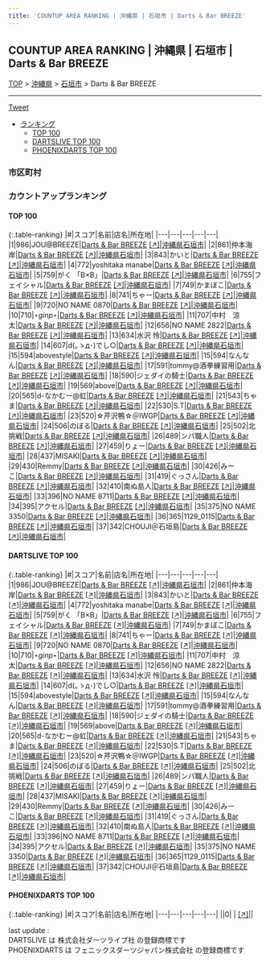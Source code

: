 ```yaml
---
title: 'COUNTUP AREA RANKING | 沖縄県 | 石垣市 | Darts & Bar BREEZE'
---
```

## COUNTUP AREA RANKING | 沖縄県 | 石垣市 | Darts & Bar BREEZE

[TOP](/darts/rank/) > [沖縄県](/darts/rank/沖縄県/) > [石垣市](/darts/rank/沖縄県/石垣市/) > Darts & Bar BREEZE

___

<a href="https://twitter.com/share?ref_src=twsrc%5Etfw" data-text="COUNTUP AREA RANKING | 沖縄県石垣市Darts & Bar BREEZE" class="twitter-share-button" data-hashtags="DARTSLIVE,PHOENIXDARTS,darts,ダーツ" data-show-count="false">Tweet</a>

* [ランキング](#カウントアップランキング)
    * [TOP 100](#top-100)
    * [DARTSLIVE TOP 100](#dartslive-top-100)
    * [PHOENIXDARTS TOP 100](#phoenixdarts-top-100)

### 市区町村

<ul>

</ul>

### カウントアップランキング

#### TOP 100



{:.table-ranking}
|#|スコア|名前|店名|所在地|
|---|---|---|---|---|
|1|986|<span class="rank-name-dl">JOU@BREEZE</span>|<a href="/darts/rank/shops/9cb601d64f7cad480d9b047a20a7ba1e.html">Darts & Bar BREEZE</a> <a href="https://search.dartslive.com/jp/shop/9cb601d64f7cad480d9b047a20a7ba1e">[↗]</a>|<a href="/darts/rank/沖縄県/石垣市">沖縄県石垣市</a>|
|2|861|<span class="rank-name-dl">仲本海岸</span>|<a href="/darts/rank/shops/9cb601d64f7cad480d9b047a20a7ba1e.html">Darts & Bar BREEZE</a> <a href="https://search.dartslive.com/jp/shop/9cb601d64f7cad480d9b047a20a7ba1e">[↗]</a>|<a href="/darts/rank/沖縄県/石垣市">沖縄県石垣市</a>|
|3|843|<span class="rank-name-dl">かいと</span>|<a href="/darts/rank/shops/9cb601d64f7cad480d9b047a20a7ba1e.html">Darts & Bar BREEZE</a> <a href="https://search.dartslive.com/jp/shop/9cb601d64f7cad480d9b047a20a7ba1e">[↗]</a>|<a href="/darts/rank/沖縄県/石垣市">沖縄県石垣市</a>|
|4|772|<span class="rank-name-dl">yoshitaka manabe</span>|<a href="/darts/rank/shops/9cb601d64f7cad480d9b047a20a7ba1e.html">Darts & Bar BREEZE</a> <a href="https://search.dartslive.com/jp/shop/9cb601d64f7cad480d9b047a20a7ba1e">[↗]</a>|<a href="/darts/rank/沖縄県/石垣市">沖縄県石垣市</a>|
|5|759|<span class="rank-name-dl">がく 「B×B」</span>|<a href="/darts/rank/shops/9cb601d64f7cad480d9b047a20a7ba1e.html">Darts & Bar BREEZE</a> <a href="https://search.dartslive.com/jp/shop/9cb601d64f7cad480d9b047a20a7ba1e">[↗]</a>|<a href="/darts/rank/沖縄県/石垣市">沖縄県石垣市</a>|
|6|755|<span class="rank-name-dl">フェイシャル</span>|<a href="/darts/rank/shops/9cb601d64f7cad480d9b047a20a7ba1e.html">Darts & Bar BREEZE</a> <a href="https://search.dartslive.com/jp/shop/9cb601d64f7cad480d9b047a20a7ba1e">[↗]</a>|<a href="/darts/rank/沖縄県/石垣市">沖縄県石垣市</a>|
|7|749|<span class="rank-name-dl">かまぼこ</span>|<a href="/darts/rank/shops/9cb601d64f7cad480d9b047a20a7ba1e.html">Darts & Bar BREEZE</a> <a href="https://search.dartslive.com/jp/shop/9cb601d64f7cad480d9b047a20a7ba1e">[↗]</a>|<a href="/darts/rank/沖縄県/石垣市">沖縄県石垣市</a>|
|8|741|<span class="rank-name-dl">ちゃー</span>|<a href="/darts/rank/shops/9cb601d64f7cad480d9b047a20a7ba1e.html">Darts & Bar BREEZE</a> <a href="https://search.dartslive.com/jp/shop/9cb601d64f7cad480d9b047a20a7ba1e">[↗]</a>|<a href="/darts/rank/沖縄県/石垣市">沖縄県石垣市</a>|
|9|720|<span class="rank-name-dl">NO NAME 0870</span>|<a href="/darts/rank/shops/9cb601d64f7cad480d9b047a20a7ba1e.html">Darts & Bar BREEZE</a> <a href="https://search.dartslive.com/jp/shop/9cb601d64f7cad480d9b047a20a7ba1e">[↗]</a>|<a href="/darts/rank/沖縄県/石垣市">沖縄県石垣市</a>|
|10|710|<span class="rank-name-dl">⋆*ginp*⋆</span>|<a href="/darts/rank/shops/9cb601d64f7cad480d9b047a20a7ba1e.html">Darts & Bar BREEZE</a> <a href="https://search.dartslive.com/jp/shop/9cb601d64f7cad480d9b047a20a7ba1e">[↗]</a>|<a href="/darts/rank/沖縄県/石垣市">沖縄県石垣市</a>|
|11|707|<span class="rank-name-dl">中村　涼太</span>|<a href="/darts/rank/shops/9cb601d64f7cad480d9b047a20a7ba1e.html">Darts & Bar BREEZE</a> <a href="https://search.dartslive.com/jp/shop/9cb601d64f7cad480d9b047a20a7ba1e">[↗]</a>|<a href="/darts/rank/沖縄県/石垣市">沖縄県石垣市</a>|
|12|656|<span class="rank-name-dl">NO NAME 2822</span>|<a href="/darts/rank/shops/9cb601d64f7cad480d9b047a20a7ba1e.html">Darts & Bar BREEZE</a> <a href="https://search.dartslive.com/jp/shop/9cb601d64f7cad480d9b047a20a7ba1e">[↗]</a>|<a href="/darts/rank/沖縄県/石垣市">沖縄県石垣市</a>|
|13|634|<span class="rank-name-dl">水沢 怜</span>|<a href="/darts/rank/shops/9cb601d64f7cad480d9b047a20a7ba1e.html">Darts & Bar BREEZE</a> <a href="https://search.dartslive.com/jp/shop/9cb601d64f7cad480d9b047a20a7ba1e">[↗]</a>|<a href="/darts/rank/沖縄県/石垣市">沖縄県石垣市</a>|
|14|607|<span class="rank-name-dl">d(｡ゝд･)でし○</span>|<a href="/darts/rank/shops/9cb601d64f7cad480d9b047a20a7ba1e.html">Darts & Bar BREEZE</a> <a href="https://search.dartslive.com/jp/shop/9cb601d64f7cad480d9b047a20a7ba1e">[↗]</a>|<a href="/darts/rank/沖縄県/石垣市">沖縄県石垣市</a>|
|15|594|<span class="rank-name-dl">abovestyle</span>|<a href="/darts/rank/shops/9cb601d64f7cad480d9b047a20a7ba1e.html">Darts & Bar BREEZE</a> <a href="https://search.dartslive.com/jp/shop/9cb601d64f7cad480d9b047a20a7ba1e">[↗]</a>|<a href="/darts/rank/沖縄県/石垣市">沖縄県石垣市</a>|
|15|594|<span class="rank-name-dl">なんなん</span>|<a href="/darts/rank/shops/9cb601d64f7cad480d9b047a20a7ba1e.html">Darts & Bar BREEZE</a> <a href="https://search.dartslive.com/jp/shop/9cb601d64f7cad480d9b047a20a7ba1e">[↗]</a>|<a href="/darts/rank/沖縄県/石垣市">沖縄県石垣市</a>|
|17|591|<span class="rank-name-dl">tommy@酒拳練習用</span>|<a href="/darts/rank/shops/9cb601d64f7cad480d9b047a20a7ba1e.html">Darts & Bar BREEZE</a> <a href="https://search.dartslive.com/jp/shop/9cb601d64f7cad480d9b047a20a7ba1e">[↗]</a>|<a href="/darts/rank/沖縄県/石垣市">沖縄県石垣市</a>|
|18|590|<span class="rank-name-dl">ジェダイの騎士</span>|<a href="/darts/rank/shops/9cb601d64f7cad480d9b047a20a7ba1e.html">Darts & Bar BREEZE</a> <a href="https://search.dartslive.com/jp/shop/9cb601d64f7cad480d9b047a20a7ba1e">[↗]</a>|<a href="/darts/rank/沖縄県/石垣市">沖縄県石垣市</a>|
|19|569|<span class="rank-name-dl">above</span>|<a href="/darts/rank/shops/9cb601d64f7cad480d9b047a20a7ba1e.html">Darts & Bar BREEZE</a> <a href="https://search.dartslive.com/jp/shop/9cb601d64f7cad480d9b047a20a7ba1e">[↗]</a>|<a href="/darts/rank/沖縄県/石垣市">沖縄県石垣市</a>|
|20|565|<span class="rank-name-dl">d-なかむー@虹</span>|<a href="/darts/rank/shops/9cb601d64f7cad480d9b047a20a7ba1e.html">Darts & Bar BREEZE</a> <a href="https://search.dartslive.com/jp/shop/9cb601d64f7cad480d9b047a20a7ba1e">[↗]</a>|<a href="/darts/rank/沖縄県/石垣市">沖縄県石垣市</a>|
|21|543|<span class="rank-name-dl">ちゃま</span>|<a href="/darts/rank/shops/9cb601d64f7cad480d9b047a20a7ba1e.html">Darts & Bar BREEZE</a> <a href="https://search.dartslive.com/jp/shop/9cb601d64f7cad480d9b047a20a7ba1e">[↗]</a>|<a href="/darts/rank/沖縄県/石垣市">沖縄県石垣市</a>|
|22|530|<span class="rank-name-dl">S.T</span>|<a href="/darts/rank/shops/9cb601d64f7cad480d9b047a20a7ba1e.html">Darts & Bar BREEZE</a> <a href="https://search.dartslive.com/jp/shop/9cb601d64f7cad480d9b047a20a7ba1e">[↗]</a>|<a href="/darts/rank/沖縄県/石垣市">沖縄県石垣市</a>|
|23|520|<span class="rank-name-dl">☆芹沢鴨☆＠IWGP</span>|<a href="/darts/rank/shops/9cb601d64f7cad480d9b047a20a7ba1e.html">Darts & Bar BREEZE</a> <a href="https://search.dartslive.com/jp/shop/9cb601d64f7cad480d9b047a20a7ba1e">[↗]</a>|<a href="/darts/rank/沖縄県/石垣市">沖縄県石垣市</a>|
|24|506|<span class="rank-name-dl">のぼる</span>|<a href="/darts/rank/shops/9cb601d64f7cad480d9b047a20a7ba1e.html">Darts & Bar BREEZE</a> <a href="https://search.dartslive.com/jp/shop/9cb601d64f7cad480d9b047a20a7ba1e">[↗]</a>|<a href="/darts/rank/沖縄県/石垣市">沖縄県石垣市</a>|
|25|502|<span class="rank-name-dl">北挑戦</span>|<a href="/darts/rank/shops/9cb601d64f7cad480d9b047a20a7ba1e.html">Darts & Bar BREEZE</a> <a href="https://search.dartslive.com/jp/shop/9cb601d64f7cad480d9b047a20a7ba1e">[↗]</a>|<a href="/darts/rank/沖縄県/石垣市">沖縄県石垣市</a>|
|26|489|<span class="rank-name-dl">ンパ職人</span>|<a href="/darts/rank/shops/9cb601d64f7cad480d9b047a20a7ba1e.html">Darts & Bar BREEZE</a> <a href="https://search.dartslive.com/jp/shop/9cb601d64f7cad480d9b047a20a7ba1e">[↗]</a>|<a href="/darts/rank/沖縄県/石垣市">沖縄県石垣市</a>|
|27|459|<span class="rank-name-dl">りょー</span>|<a href="/darts/rank/shops/9cb601d64f7cad480d9b047a20a7ba1e.html">Darts & Bar BREEZE</a> <a href="https://search.dartslive.com/jp/shop/9cb601d64f7cad480d9b047a20a7ba1e">[↗]</a>|<a href="/darts/rank/沖縄県/石垣市">沖縄県石垣市</a>|
|28|437|<span class="rank-name-dl">MISAKI</span>|<a href="/darts/rank/shops/9cb601d64f7cad480d9b047a20a7ba1e.html">Darts & Bar BREEZE</a> <a href="https://search.dartslive.com/jp/shop/9cb601d64f7cad480d9b047a20a7ba1e">[↗]</a>|<a href="/darts/rank/沖縄県/石垣市">沖縄県石垣市</a>|
|29|430|<span class="rank-name-dl">Remmy</span>|<a href="/darts/rank/shops/9cb601d64f7cad480d9b047a20a7ba1e.html">Darts & Bar BREEZE</a> <a href="https://search.dartslive.com/jp/shop/9cb601d64f7cad480d9b047a20a7ba1e">[↗]</a>|<a href="/darts/rank/沖縄県/石垣市">沖縄県石垣市</a>|
|30|426|<span class="rank-name-dl">みーこ</span>|<a href="/darts/rank/shops/9cb601d64f7cad480d9b047a20a7ba1e.html">Darts & Bar BREEZE</a> <a href="https://search.dartslive.com/jp/shop/9cb601d64f7cad480d9b047a20a7ba1e">[↗]</a>|<a href="/darts/rank/沖縄県/石垣市">沖縄県石垣市</a>|
|31|419|<span class="rank-name-dl">ぐっさん</span>|<a href="/darts/rank/shops/9cb601d64f7cad480d9b047a20a7ba1e.html">Darts & Bar BREEZE</a> <a href="https://search.dartslive.com/jp/shop/9cb601d64f7cad480d9b047a20a7ba1e">[↗]</a>|<a href="/darts/rank/沖縄県/石垣市">沖縄県石垣市</a>|
|32|410|<span class="rank-name-dl">南ぬ島人</span>|<a href="/darts/rank/shops/9cb601d64f7cad480d9b047a20a7ba1e.html">Darts & Bar BREEZE</a> <a href="https://search.dartslive.com/jp/shop/9cb601d64f7cad480d9b047a20a7ba1e">[↗]</a>|<a href="/darts/rank/沖縄県/石垣市">沖縄県石垣市</a>|
|33|396|<span class="rank-name-dl">NO NAME 8711</span>|<a href="/darts/rank/shops/9cb601d64f7cad480d9b047a20a7ba1e.html">Darts & Bar BREEZE</a> <a href="https://search.dartslive.com/jp/shop/9cb601d64f7cad480d9b047a20a7ba1e">[↗]</a>|<a href="/darts/rank/沖縄県/石垣市">沖縄県石垣市</a>|
|34|395|<span class="rank-name-dl">アクセル</span>|<a href="/darts/rank/shops/9cb601d64f7cad480d9b047a20a7ba1e.html">Darts & Bar BREEZE</a> <a href="https://search.dartslive.com/jp/shop/9cb601d64f7cad480d9b047a20a7ba1e">[↗]</a>|<a href="/darts/rank/沖縄県/石垣市">沖縄県石垣市</a>|
|35|375|<span class="rank-name-dl">NO NAME 3350</span>|<a href="/darts/rank/shops/9cb601d64f7cad480d9b047a20a7ba1e.html">Darts & Bar BREEZE</a> <a href="https://search.dartslive.com/jp/shop/9cb601d64f7cad480d9b047a20a7ba1e">[↗]</a>|<a href="/darts/rank/沖縄県/石垣市">沖縄県石垣市</a>|
|36|365|<span class="rank-name-dl">1129_0115</span>|<a href="/darts/rank/shops/9cb601d64f7cad480d9b047a20a7ba1e.html">Darts & Bar BREEZE</a> <a href="https://search.dartslive.com/jp/shop/9cb601d64f7cad480d9b047a20a7ba1e">[↗]</a>|<a href="/darts/rank/沖縄県/石垣市">沖縄県石垣市</a>|
|37|342|<span class="rank-name-dl">CHOUJI＠石垣島</span>|<a href="/darts/rank/shops/9cb601d64f7cad480d9b047a20a7ba1e.html">Darts & Bar BREEZE</a> <a href="https://search.dartslive.com/jp/shop/9cb601d64f7cad480d9b047a20a7ba1e">[↗]</a>|<a href="/darts/rank/沖縄県/石垣市">沖縄県石垣市</a>|


#### DARTSLIVE TOP 100



{:.table-ranking}
|#|スコア|名前|店名|所在地|
|---|---|---|---|---|
|1|986|<span class="rank-name-dl">JOU@BREEZE</span>|<a href="/darts/rank/shops/9cb601d64f7cad480d9b047a20a7ba1e.html">Darts & Bar BREEZE</a> <a href="https://search.dartslive.com/jp/shop/9cb601d64f7cad480d9b047a20a7ba1e">[↗]</a>|<a href="/darts/rank/沖縄県/石垣市">沖縄県石垣市</a>|
|2|861|<span class="rank-name-dl">仲本海岸</span>|<a href="/darts/rank/shops/9cb601d64f7cad480d9b047a20a7ba1e.html">Darts & Bar BREEZE</a> <a href="https://search.dartslive.com/jp/shop/9cb601d64f7cad480d9b047a20a7ba1e">[↗]</a>|<a href="/darts/rank/沖縄県/石垣市">沖縄県石垣市</a>|
|3|843|<span class="rank-name-dl">かいと</span>|<a href="/darts/rank/shops/9cb601d64f7cad480d9b047a20a7ba1e.html">Darts & Bar BREEZE</a> <a href="https://search.dartslive.com/jp/shop/9cb601d64f7cad480d9b047a20a7ba1e">[↗]</a>|<a href="/darts/rank/沖縄県/石垣市">沖縄県石垣市</a>|
|4|772|<span class="rank-name-dl">yoshitaka manabe</span>|<a href="/darts/rank/shops/9cb601d64f7cad480d9b047a20a7ba1e.html">Darts & Bar BREEZE</a> <a href="https://search.dartslive.com/jp/shop/9cb601d64f7cad480d9b047a20a7ba1e">[↗]</a>|<a href="/darts/rank/沖縄県/石垣市">沖縄県石垣市</a>|
|5|759|<span class="rank-name-dl">がく 「B×B」</span>|<a href="/darts/rank/shops/9cb601d64f7cad480d9b047a20a7ba1e.html">Darts & Bar BREEZE</a> <a href="https://search.dartslive.com/jp/shop/9cb601d64f7cad480d9b047a20a7ba1e">[↗]</a>|<a href="/darts/rank/沖縄県/石垣市">沖縄県石垣市</a>|
|6|755|<span class="rank-name-dl">フェイシャル</span>|<a href="/darts/rank/shops/9cb601d64f7cad480d9b047a20a7ba1e.html">Darts & Bar BREEZE</a> <a href="https://search.dartslive.com/jp/shop/9cb601d64f7cad480d9b047a20a7ba1e">[↗]</a>|<a href="/darts/rank/沖縄県/石垣市">沖縄県石垣市</a>|
|7|749|<span class="rank-name-dl">かまぼこ</span>|<a href="/darts/rank/shops/9cb601d64f7cad480d9b047a20a7ba1e.html">Darts & Bar BREEZE</a> <a href="https://search.dartslive.com/jp/shop/9cb601d64f7cad480d9b047a20a7ba1e">[↗]</a>|<a href="/darts/rank/沖縄県/石垣市">沖縄県石垣市</a>|
|8|741|<span class="rank-name-dl">ちゃー</span>|<a href="/darts/rank/shops/9cb601d64f7cad480d9b047a20a7ba1e.html">Darts & Bar BREEZE</a> <a href="https://search.dartslive.com/jp/shop/9cb601d64f7cad480d9b047a20a7ba1e">[↗]</a>|<a href="/darts/rank/沖縄県/石垣市">沖縄県石垣市</a>|
|9|720|<span class="rank-name-dl">NO NAME 0870</span>|<a href="/darts/rank/shops/9cb601d64f7cad480d9b047a20a7ba1e.html">Darts & Bar BREEZE</a> <a href="https://search.dartslive.com/jp/shop/9cb601d64f7cad480d9b047a20a7ba1e">[↗]</a>|<a href="/darts/rank/沖縄県/石垣市">沖縄県石垣市</a>|
|10|710|<span class="rank-name-dl">⋆*ginp*⋆</span>|<a href="/darts/rank/shops/9cb601d64f7cad480d9b047a20a7ba1e.html">Darts & Bar BREEZE</a> <a href="https://search.dartslive.com/jp/shop/9cb601d64f7cad480d9b047a20a7ba1e">[↗]</a>|<a href="/darts/rank/沖縄県/石垣市">沖縄県石垣市</a>|
|11|707|<span class="rank-name-dl">中村　涼太</span>|<a href="/darts/rank/shops/9cb601d64f7cad480d9b047a20a7ba1e.html">Darts & Bar BREEZE</a> <a href="https://search.dartslive.com/jp/shop/9cb601d64f7cad480d9b047a20a7ba1e">[↗]</a>|<a href="/darts/rank/沖縄県/石垣市">沖縄県石垣市</a>|
|12|656|<span class="rank-name-dl">NO NAME 2822</span>|<a href="/darts/rank/shops/9cb601d64f7cad480d9b047a20a7ba1e.html">Darts & Bar BREEZE</a> <a href="https://search.dartslive.com/jp/shop/9cb601d64f7cad480d9b047a20a7ba1e">[↗]</a>|<a href="/darts/rank/沖縄県/石垣市">沖縄県石垣市</a>|
|13|634|<span class="rank-name-dl">水沢 怜</span>|<a href="/darts/rank/shops/9cb601d64f7cad480d9b047a20a7ba1e.html">Darts & Bar BREEZE</a> <a href="https://search.dartslive.com/jp/shop/9cb601d64f7cad480d9b047a20a7ba1e">[↗]</a>|<a href="/darts/rank/沖縄県/石垣市">沖縄県石垣市</a>|
|14|607|<span class="rank-name-dl">d(｡ゝд･)でし○</span>|<a href="/darts/rank/shops/9cb601d64f7cad480d9b047a20a7ba1e.html">Darts & Bar BREEZE</a> <a href="https://search.dartslive.com/jp/shop/9cb601d64f7cad480d9b047a20a7ba1e">[↗]</a>|<a href="/darts/rank/沖縄県/石垣市">沖縄県石垣市</a>|
|15|594|<span class="rank-name-dl">abovestyle</span>|<a href="/darts/rank/shops/9cb601d64f7cad480d9b047a20a7ba1e.html">Darts & Bar BREEZE</a> <a href="https://search.dartslive.com/jp/shop/9cb601d64f7cad480d9b047a20a7ba1e">[↗]</a>|<a href="/darts/rank/沖縄県/石垣市">沖縄県石垣市</a>|
|15|594|<span class="rank-name-dl">なんなん</span>|<a href="/darts/rank/shops/9cb601d64f7cad480d9b047a20a7ba1e.html">Darts & Bar BREEZE</a> <a href="https://search.dartslive.com/jp/shop/9cb601d64f7cad480d9b047a20a7ba1e">[↗]</a>|<a href="/darts/rank/沖縄県/石垣市">沖縄県石垣市</a>|
|17|591|<span class="rank-name-dl">tommy@酒拳練習用</span>|<a href="/darts/rank/shops/9cb601d64f7cad480d9b047a20a7ba1e.html">Darts & Bar BREEZE</a> <a href="https://search.dartslive.com/jp/shop/9cb601d64f7cad480d9b047a20a7ba1e">[↗]</a>|<a href="/darts/rank/沖縄県/石垣市">沖縄県石垣市</a>|
|18|590|<span class="rank-name-dl">ジェダイの騎士</span>|<a href="/darts/rank/shops/9cb601d64f7cad480d9b047a20a7ba1e.html">Darts & Bar BREEZE</a> <a href="https://search.dartslive.com/jp/shop/9cb601d64f7cad480d9b047a20a7ba1e">[↗]</a>|<a href="/darts/rank/沖縄県/石垣市">沖縄県石垣市</a>|
|19|569|<span class="rank-name-dl">above</span>|<a href="/darts/rank/shops/9cb601d64f7cad480d9b047a20a7ba1e.html">Darts & Bar BREEZE</a> <a href="https://search.dartslive.com/jp/shop/9cb601d64f7cad480d9b047a20a7ba1e">[↗]</a>|<a href="/darts/rank/沖縄県/石垣市">沖縄県石垣市</a>|
|20|565|<span class="rank-name-dl">d-なかむー@虹</span>|<a href="/darts/rank/shops/9cb601d64f7cad480d9b047a20a7ba1e.html">Darts & Bar BREEZE</a> <a href="https://search.dartslive.com/jp/shop/9cb601d64f7cad480d9b047a20a7ba1e">[↗]</a>|<a href="/darts/rank/沖縄県/石垣市">沖縄県石垣市</a>|
|21|543|<span class="rank-name-dl">ちゃま</span>|<a href="/darts/rank/shops/9cb601d64f7cad480d9b047a20a7ba1e.html">Darts & Bar BREEZE</a> <a href="https://search.dartslive.com/jp/shop/9cb601d64f7cad480d9b047a20a7ba1e">[↗]</a>|<a href="/darts/rank/沖縄県/石垣市">沖縄県石垣市</a>|
|22|530|<span class="rank-name-dl">S.T</span>|<a href="/darts/rank/shops/9cb601d64f7cad480d9b047a20a7ba1e.html">Darts & Bar BREEZE</a> <a href="https://search.dartslive.com/jp/shop/9cb601d64f7cad480d9b047a20a7ba1e">[↗]</a>|<a href="/darts/rank/沖縄県/石垣市">沖縄県石垣市</a>|
|23|520|<span class="rank-name-dl">☆芹沢鴨☆＠IWGP</span>|<a href="/darts/rank/shops/9cb601d64f7cad480d9b047a20a7ba1e.html">Darts & Bar BREEZE</a> <a href="https://search.dartslive.com/jp/shop/9cb601d64f7cad480d9b047a20a7ba1e">[↗]</a>|<a href="/darts/rank/沖縄県/石垣市">沖縄県石垣市</a>|
|24|506|<span class="rank-name-dl">のぼる</span>|<a href="/darts/rank/shops/9cb601d64f7cad480d9b047a20a7ba1e.html">Darts & Bar BREEZE</a> <a href="https://search.dartslive.com/jp/shop/9cb601d64f7cad480d9b047a20a7ba1e">[↗]</a>|<a href="/darts/rank/沖縄県/石垣市">沖縄県石垣市</a>|
|25|502|<span class="rank-name-dl">北挑戦</span>|<a href="/darts/rank/shops/9cb601d64f7cad480d9b047a20a7ba1e.html">Darts & Bar BREEZE</a> <a href="https://search.dartslive.com/jp/shop/9cb601d64f7cad480d9b047a20a7ba1e">[↗]</a>|<a href="/darts/rank/沖縄県/石垣市">沖縄県石垣市</a>|
|26|489|<span class="rank-name-dl">ンパ職人</span>|<a href="/darts/rank/shops/9cb601d64f7cad480d9b047a20a7ba1e.html">Darts & Bar BREEZE</a> <a href="https://search.dartslive.com/jp/shop/9cb601d64f7cad480d9b047a20a7ba1e">[↗]</a>|<a href="/darts/rank/沖縄県/石垣市">沖縄県石垣市</a>|
|27|459|<span class="rank-name-dl">りょー</span>|<a href="/darts/rank/shops/9cb601d64f7cad480d9b047a20a7ba1e.html">Darts & Bar BREEZE</a> <a href="https://search.dartslive.com/jp/shop/9cb601d64f7cad480d9b047a20a7ba1e">[↗]</a>|<a href="/darts/rank/沖縄県/石垣市">沖縄県石垣市</a>|
|28|437|<span class="rank-name-dl">MISAKI</span>|<a href="/darts/rank/shops/9cb601d64f7cad480d9b047a20a7ba1e.html">Darts & Bar BREEZE</a> <a href="https://search.dartslive.com/jp/shop/9cb601d64f7cad480d9b047a20a7ba1e">[↗]</a>|<a href="/darts/rank/沖縄県/石垣市">沖縄県石垣市</a>|
|29|430|<span class="rank-name-dl">Remmy</span>|<a href="/darts/rank/shops/9cb601d64f7cad480d9b047a20a7ba1e.html">Darts & Bar BREEZE</a> <a href="https://search.dartslive.com/jp/shop/9cb601d64f7cad480d9b047a20a7ba1e">[↗]</a>|<a href="/darts/rank/沖縄県/石垣市">沖縄県石垣市</a>|
|30|426|<span class="rank-name-dl">みーこ</span>|<a href="/darts/rank/shops/9cb601d64f7cad480d9b047a20a7ba1e.html">Darts & Bar BREEZE</a> <a href="https://search.dartslive.com/jp/shop/9cb601d64f7cad480d9b047a20a7ba1e">[↗]</a>|<a href="/darts/rank/沖縄県/石垣市">沖縄県石垣市</a>|
|31|419|<span class="rank-name-dl">ぐっさん</span>|<a href="/darts/rank/shops/9cb601d64f7cad480d9b047a20a7ba1e.html">Darts & Bar BREEZE</a> <a href="https://search.dartslive.com/jp/shop/9cb601d64f7cad480d9b047a20a7ba1e">[↗]</a>|<a href="/darts/rank/沖縄県/石垣市">沖縄県石垣市</a>|
|32|410|<span class="rank-name-dl">南ぬ島人</span>|<a href="/darts/rank/shops/9cb601d64f7cad480d9b047a20a7ba1e.html">Darts & Bar BREEZE</a> <a href="https://search.dartslive.com/jp/shop/9cb601d64f7cad480d9b047a20a7ba1e">[↗]</a>|<a href="/darts/rank/沖縄県/石垣市">沖縄県石垣市</a>|
|33|396|<span class="rank-name-dl">NO NAME 8711</span>|<a href="/darts/rank/shops/9cb601d64f7cad480d9b047a20a7ba1e.html">Darts & Bar BREEZE</a> <a href="https://search.dartslive.com/jp/shop/9cb601d64f7cad480d9b047a20a7ba1e">[↗]</a>|<a href="/darts/rank/沖縄県/石垣市">沖縄県石垣市</a>|
|34|395|<span class="rank-name-dl">アクセル</span>|<a href="/darts/rank/shops/9cb601d64f7cad480d9b047a20a7ba1e.html">Darts & Bar BREEZE</a> <a href="https://search.dartslive.com/jp/shop/9cb601d64f7cad480d9b047a20a7ba1e">[↗]</a>|<a href="/darts/rank/沖縄県/石垣市">沖縄県石垣市</a>|
|35|375|<span class="rank-name-dl">NO NAME 3350</span>|<a href="/darts/rank/shops/9cb601d64f7cad480d9b047a20a7ba1e.html">Darts & Bar BREEZE</a> <a href="https://search.dartslive.com/jp/shop/9cb601d64f7cad480d9b047a20a7ba1e">[↗]</a>|<a href="/darts/rank/沖縄県/石垣市">沖縄県石垣市</a>|
|36|365|<span class="rank-name-dl">1129_0115</span>|<a href="/darts/rank/shops/9cb601d64f7cad480d9b047a20a7ba1e.html">Darts & Bar BREEZE</a> <a href="https://search.dartslive.com/jp/shop/9cb601d64f7cad480d9b047a20a7ba1e">[↗]</a>|<a href="/darts/rank/沖縄県/石垣市">沖縄県石垣市</a>|
|37|342|<span class="rank-name-dl">CHOUJI＠石垣島</span>|<a href="/darts/rank/shops/9cb601d64f7cad480d9b047a20a7ba1e.html">Darts & Bar BREEZE</a> <a href="https://search.dartslive.com/jp/shop/9cb601d64f7cad480d9b047a20a7ba1e">[↗]</a>|<a href="/darts/rank/沖縄県/石垣市">沖縄県石垣市</a>|


#### PHOENIXDARTS TOP 100



{:.table-ranking}
|#|スコア|名前|店名|所在地|
|---|---|---|---|---|
||0|<span class="rank-name-dl"> </span>|<a href="/darts/rank/shops/.html"></a> <a href="">[↗]</a>|<a href="/darts/rank//"></a>|


<div class="footer border-top border-gray-light mt-5 pt-3 text-right text-gray">
    last update : <span style="font-weight: italic" id="foot_last_modified"></span><br />
    DARTSLIVE は 株式会社ダーツライブ社 の登録商標です<br />
    PHOENIXDARTS は フェニックスダーツジャパン株式会社 の登録商標です<br />
</div>

<script src="https://cdnjs.cloudflare.com/ajax/libs/jquery.tablesorter/2.31.3/js/jquery.tablesorter.min.js" integrity="sha512-qzgd5cYSZcosqpzpn7zF2ZId8f/8CHmFKZ8j7mU4OUXTNRd5g+ZHBPsgKEwoqxCtdQvExE5LprwwPAgoicguNg==" crossorigin="anonymous" referrerpolicy="no-referrer"></script>
<link rel="stylesheet" href="https://cdnjs.cloudflare.com/ajax/libs/jquery.tablesorter/2.31.3/css/theme.default.min.css" integrity="sha512-wghhOJkjQX0Lh3NSWvNKeZ0ZpNn+SPVXX1Qyc9OCaogADktxrBiBdKGDoqVUOyhStvMBmJQ8ZdMHiR3wuEq8+w==" crossorigin="anonymous" referrerpolicy="no-referrer" />
<script>
$(function() {
    $(".table-ranking").tablesorter({sortList:[[0, 0]]});
    $("#foot_last_modified").text(formatDate(new Date(document.lastModified), 'yyyy-MM-dd HH:mm:ss'));
});
</script>

<script async src="https://platform.twitter.com/widgets.js" charset="utf-8"></script>